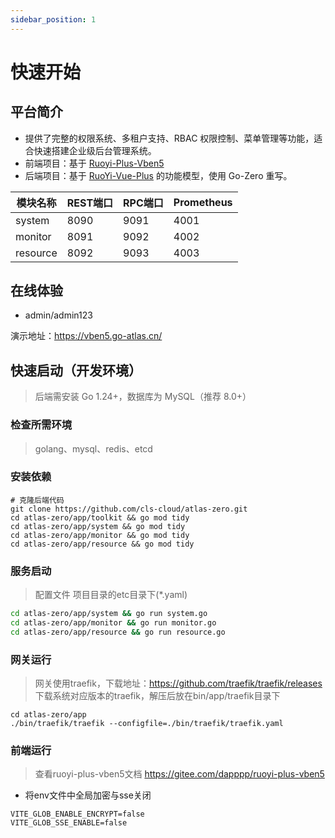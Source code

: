 ```yaml
---
sidebar_position: 1
---
```


# 快速开始

## 平台简介
+ 提供了完整的权限系统、多租户支持、RBAC 权限控制、菜单管理等功能，适合快速搭建企业级后台管理系统。
+ 前端项目：基于 [Ruoyi-Plus-Vben5](https://gitee.com/dapppp/ruoyi-plus-vben5.git)
+ 后端项目：基于 [RuoYi-Vue-Plus](https://gitee.com/dromara/RuoYi-Vue-Plus.git) 的功能模型，使用 Go-Zero 重写。

| 模块名称     | REST端口 | RPC端口 | Prometheus |
|----------|--------|-------|------------|
| system   | 8090   | 9091  | 4001       |
| monitor  | 8091   | 9092  | 4002       |
| resource | 8092   | 9093  | 4003       |

## 在线体验
- admin/admin123

演示地址：https://vben5.go-atlas.cn/

## 快速启动（开发环境）
> 后端需安装 Go 1.24+，数据库为 MySQL（推荐 8.0+）

### 检查所需环境
> golang、mysql、redis、etcd

### 安装依赖
```shell
# 克隆后端代码
git clone https://github.com/cls-cloud/atlas-zero.git
cd atlas-zero/app/toolkit && go mod tidy
cd atlas-zero/app/system && go mod tidy
cd atlas-zero/app/monitor && go mod tidy
cd atlas-zero/app/resource && go mod tidy
```

### 服务启动
> 配置文件 项目目录的etc目录下(*.yaml) 
```bash
cd atlas-zero/app/system && go run system.go
cd atlas-zero/app/monitor && go run monitor.go
cd atlas-zero/app/resource && go run resource.go
```

### 网关运行
> 网关使用traefik，下载地址：https://github.com/traefik/traefik/releases
> 下载系统对应版本的traefik，解压后放在bin/app/traefik目录下
```shell
cd atlas-zero/app
./bin/traefik/traefik --configfile=./bin/traefik/traefik.yaml
```

### 前端运行
> 查看ruoyi-plus-vben5文档 https://gitee.com/dapppp/ruoyi-plus-vben5
+ 将env文件中全局加密与sse关闭
```.dotenv
VITE_GLOB_ENABLE_ENCRYPT=false
VITE_GLOB_SSE_ENABLE=false
```